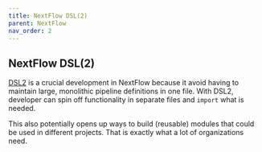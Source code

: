 ```yaml
---
title: NextFlow DSL(2)
parent: NextFlow
nav_order: 2
---
```


## NextFlow DSL(2)

[DSL2](https://www.nextflow.io/docs/latest/dsl2.html) is a crucial
development in NextFlow because it avoid having to maintain large,
monolithic pipeline definitions in one file. With DSL2, developer can
spin off functionality in separate files and `import` what is needed.

This also potentially opens up ways to build (reusable) modules that
could be used in different projects. That is exactly what a lot of
organizations need.

